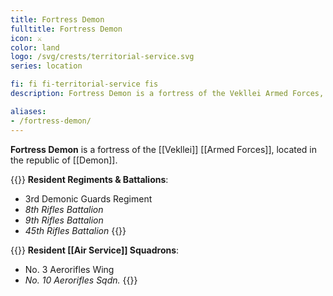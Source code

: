 ```yaml
---
title: Fortress Demon
fulltitle: Fortress Demon
icon: ⚔️
color: land
logo: /svg/crests/territorial-service.svg
series: location

fi: fi fi-territorial-service fis
description: Fortress Demon is a fortress of the Vekllei Armed Forces, located in the republic of Demon.

aliases:
- /fortress-demon/
---
```

**Fortress Demon** is a fortress of the [[Vekllei]] [[Armed Forces]], located in the republic of [[Demon]].

{{<note table>}}
**Resident Regiments & Battalions**:

* 3rd Demonic Guards Regiment
* *8th Rifles Battalion*
* *9th Rifles Battalion*
* *45th Rifles Battalion*
{{</note>}}

{{<note table>}}
**Resident [[Air Service]] Squadrons**:

* No. 3 Aerorifles Wing
* *No. 10 Aerorifles Sqdn.*
{{</note>}}

